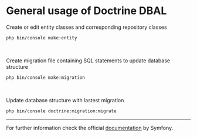 # General usage of Doctrine DBAL

Create or edit entity classes and corresponding repository classes
```bash
php bin/console make:entity
```
<br>

Create migration file containing SQL statements to update database structure
```bash
php bin/console make:migration
```
<br>

Update database structure with lastest migration
```bash
php bin/console doctrine:migration:migrate
```
---
For further information check the official [documentation](symfony.com/doc/current/doctrine.html) by Symfony.